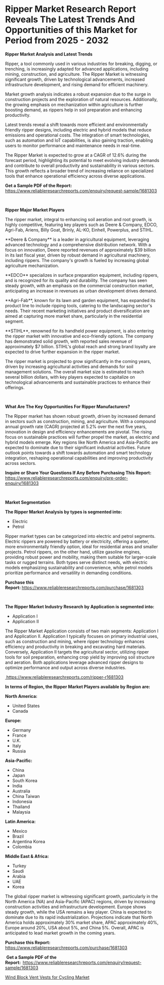 <p><h1>Ripper Market Research Report Reveals The Latest Trends And Opportunities of this Market for Period from 2025 - 2032</h1></p><p><strong>Ripper Market Analysis and Latest Trends</strong></p>
<p><p>Ripper, a tool commonly used in various industries for breaking, digging, or trenching, is increasingly adapted for advanced applications, including mining, construction, and agriculture. The Ripper Market is witnessing significant growth, driven by technological advancements, increased infrastructure development, and rising demand for efficient machinery. </p><p>Market growth analysis indicates a robust expansion due to the surge in construction projects and the exploration of natural resources. Additionally, the growing emphasis on mechanization within agriculture is further boosting demand, as rippers help in soil preparation and enhancing productivity.</p><p>Latest trends reveal a shift towards more efficient and environmentally friendly ripper designs, including electric and hybrid models that reduce emissions and operational costs. The integration of smart technologies, such as automation and IoT capabilities, is also gaining traction, enabling users to monitor performance and maintenance needs in real-time.</p><p>The Ripper Market is expected to grow at a CAGR of 12.6% during the forecast period, highlighting its potential to meet evolving industry demands and contribute to overall productivity and sustainability in various sectors. This growth reflects a broader trend of increasing reliance on specialized tools that enhance operational efficiency across diverse applications.</p></p>
<p><strong>Get a Sample PDF of the Report:&nbsp;</strong> <a href="https://www.reliableresearchreports.com/enquiry/request-sample/1681303?utm_campaign=3322&utm_medium=2&utm_source=Github&utm_content=ia&utm_term=24032025&utm_id=ripper">https://www.reliableresearchreports.com/enquiry/request-sample/1681303</a></p>
<p>&nbsp;</p>
<p><strong>Ripper Major Market Players</strong></p>
<p><p>The ripper market, integral to enhancing soil aeration and root growth, is highly competitive, featuring key players such as Deere & Company, EDCO, Agri-Fab, Ariens, Billy Goat, Brinly, AL-KO, Einhell, Powerplus, and STIHL.</p><p>**Deere & Company** is a leader in agricultural equipment, leveraging advanced technology and a comprehensive distribution network. With a focus on innovation, Deere reported revenues of approximately $39 billion in its last fiscal year, driven by robust demand in agricultural machinery, including rippers. The company's growth is fueled by increasing global agriculture mechanization.</p><p>**EDCO** specializes in surface preparation equipment, including rippers, and is recognized for its quality and durability. The company has seen steady growth, with an emphasis on the commercial construction market, anticipating an increase in revenues as urban development drives demand.</p><p>**Agri-Fab**, known for its lawn and garden equipment, has expanded its product line to include ripping tools, catering to the landscaping sector's needs. Their recent marketing initiatives and product diversification are aimed at capturing more market share, particularly in the residential segment.</p><p>**STIHL**, renowned for its handheld power equipment, is also entering the ripper market with innovative and eco-friendly options. The company has demonstrated solid growth, with reported sales revenue of approximately $7 billion. STIHL's global reach and strong brand loyalty are expected to drive further expansion in the ripper market.</p><p>The ripper market is projected to grow significantly in the coming years, driven by increasing agricultural activities and demands for soil management solutions. The overall market size is estimated to reach several billion dollars, with key players expected to capitalize on technological advancements and sustainable practices to enhance their offerings.</p></p>
<p>&nbsp;</p>
<p><strong>What Are The Key Opportunities For Ripper Manufacturers?</strong></p>
<p><p>The Ripper market has shown robust growth, driven by increased demand in sectors such as construction, mining, and agriculture. With a compound annual growth rate (CAGR) projected at 5.2% over the next five years, innovation in design and efficiency enhancements are pivotal. The rising focus on sustainable practices will further propel the market, as electric and hybrid models emerge. Key regions like North America and Asia-Pacific are expected to dominate due to their significant industrial activities. Future outlook points towards a shift towards automation and smart technology integration, reshaping operational capabilities and improving productivity across sectors.</p></p>
<p><strong>Inquire or Share Your Questions If Any Before Purchasing This Report:</strong> <a href="https://www.reliableresearchreports.com/enquiry/pre-order-enquiry/1681303?utm_campaign=3322&utm_medium=2&utm_source=Github&utm_content=ia&utm_term=24032025&utm_id=ripper">https://www.reliableresearchreports.com/enquiry/pre-order-enquiry/1681303</a></p>
<p>&nbsp;</p>
<p><strong>Market Segmentation</strong></p>
<p><strong>The Ripper Market Analysis by types is segmented into:</strong></p>
<p><ul><li>Electric</li><li>Petrol</li></ul></p>
<p><p>Ripper market types can be categorized into electric and petrol segments. Electric rippers are powered by battery or electricity, offering a quieter, more environmentally friendly option, ideal for residential areas and smaller projects. Petrol rippers, on the other hand, utilize gasoline engines, providing robust power and mobility, making them suitable for larger-scale tasks or rugged terrains. Both types serve distinct needs, with electric models emphasizing sustainability and convenience, while petrol models prioritize performance and versatility in demanding conditions.</p></p>
<p><strong>Purchase this Report:&nbsp;</strong><a href="https://www.reliableresearchreports.com/purchase/1681303?utm_campaign=3322&utm_medium=2&utm_source=Github&utm_content=ia&utm_term=24032025&utm_id=ripper">https://www.reliableresearchreports.com/purchase/1681303</a></p>
<p>&nbsp;</p>
<p><strong>The Ripper Market Industry Research by Application is segmented into:</strong></p>
<p><ul><li>Application I</li><li>Application II</li></ul></p>
<p><p>The Ripper Market Application consists of two main segments: Application I and Application II. Application I typically focuses on primary industrial uses, such as construction and mining, where ripper technology enhances efficiency and productivity in breaking and excavating hard materials. Conversely, Application II targets the agricultural sector, utilizing ripper tools for soil preparation, enhancing crop yield by improving soil structure and aeration. Both applications leverage advanced ripper designs to optimize performance and output across diverse industries.</p></p>
<p><a href="https://www.reliableresearchreports.com/ripper-r1681303?utm_campaign=3322&utm_medium=2&utm_source=Github&utm_content=ia&utm_term=24032025&utm_id=ripper">&nbsp;https://www.reliableresearchreports.com/ripper-r1681303</a></p>
<p><strong>In terms of Region, the Ripper Market Players available by Region are:</strong></p>
<p>
    <p> <strong> North America: </strong>
        <ul>
            <li>United States</li>
            <li>Canada</li>
        </ul>
        </p> 
    <p> <strong> Europe: </strong>
        <ul>
            <li>Germany</li>
            <li>France</li>
            <li>U.K.</li>
            <li>Italy</li>
            <li>Russia</li>
        </ul>
        </p> 
    <p> <strong> Asia-Pacific: </strong>
        <ul>
            <li>China</li>
            <li>Japan</li>
            <li>South Korea</li>
            <li>India</li>
            <li>Australia</li>
            <li>China Taiwan</li>
            <li>Indonesia</li>
            <li>Thailand</li>
            <li>Malaysia</li>
        </ul>
        </p> 
    <p> <strong> Latin America: </strong>
        <ul>
            <li>Mexico</li>
            <li>Brazil</li>
            <li>Argentina Korea</li>
            <li>Colombia</li>
        </ul>
        </p> 
    <p> <strong> Middle East & Africa: </strong>
        <ul>
            <li>Turkey</li>
            <li>Saudi</li>
            <li>Arabia</li>
            <li>UAE</li>
            <li>Korea</li>
        </ul>
    </p>
    </p>
<p><p>The global ripper market is witnessing significant growth, particularly in the North America (NA) and Asia-Pacific (APAC) regions, driven by increasing construction activities and infrastructure development. Europe shows steady growth, while the USA remains a key player. China is expected to dominate due to its rapid industrialization. Projections indicate that North America holds approximately 30% market share, APAC approximately 40%, Europe around 20%, USA about 5%, and China 5%. Overall, APAC is anticipated to lead market growth in the coming years.</p></p>
<p><strong>Purchase this Report: </strong><a href="https://www.reliableresearchreports.com/purchase/1681303?utm_campaign=3322&utm_medium=2&utm_source=Github&utm_content=ia&utm_term=24032025&utm_id=ripper">https://www.reliableresearchreports.com/purchase/1681303</a></p>
<p>&nbsp;<strong>Get a Sample PDF of the Report:&nbsp;&nbsp;</strong><a href="https://www.reliableresearchreports.com/enquiry/request-sample/1681303?utm_campaign=3322&utm_medium=2&utm_source=Github&utm_content=ia&utm_term=24032025&utm_id=ripper">https://www.reliableresearchreports.com/enquiry/request-sample/1681303</a></p>
<p><strong></strong></p>
<p><p><a href="https://github.com/storcweithzg/Market-Research-Report-List-1/blob/main/wind-block-vent-vests-for-cycling-market.md?utm_campaign=3322&utm_medium=2&utm_source=Github&utm_content=ia&utm_term=24032025&utm_id=ripper">Wind Block Vent Vests for Cycling Market</a></p></p>